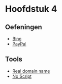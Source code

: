# Hoofdstuk 4

## Oefeningen
* [Bing](../oefeningen/bing/index.html)
* [PayPal](../oefeningen/paypal.zip?raw=true)

## Tools
* [Real domain name](https://chrome.google.com/webstore/detail/real-domain-name/lhbkkikjboiebjeghokpefafaahnfoff)
* [No Script](https://chrome.google.com/webstore/detail/noscript/doojmbjmlfjjnbmnoijecmcbfeoakpjm)

